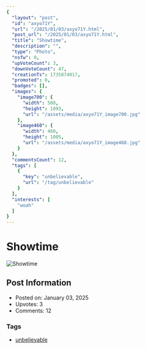 ```yaml
---
{
  "layout": "post",
  "id": "axyo71Y",
  "url": "/2025/01/03/axyo71Y.html",
  "post_url": "/2025/01/03/axyo71Y.html",
  "title": "Showtime",
  "description": "",
  "type": "Photo",
  "nsfw": 0,
  "upVoteCount": 3,
  "downVoteCount": 47,
  "creationTs": 1735874017,
  "promoted": 0,
  "badges": [],
  "images": {
    "image700": {
      "width": 500,
      "height": 1093,
      "url": "/assets/media/axyo71Y_image700.jpg"
    },
    "image460": {
      "width": 460,
      "height": 1005,
      "url": "/assets/media/axyo71Y_image460.jpg"
    }
  },
  "commentsCount": 12,
  "tags": [
    {
      "key": "unbelievable",
      "url": "/tag/unbelievable"
    }
  ],
  "interests": [
    "woah"
  ]
}
---
```


# Showtime

![Showtime](/assets/media/axyo71Y_image700.jpg)

## Post Information

- Posted on: January 03, 2025
- Upvotes: 3
- Comments: 12

### Tags

- [unbelievable](/tag/unbelievable)

